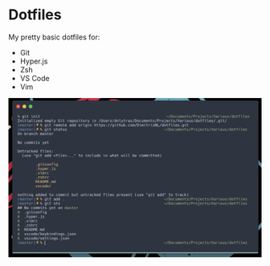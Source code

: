 # Dotfiles

My pretty basic dotfiles for:

* Git
* Hyper.js
* Zsh
* VS Code
* Vim

![Hyper](screens/huh.png)
